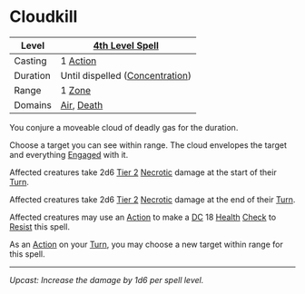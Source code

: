 # Cloudkill

| Level    | [4th Level Spell](4th%20Level%20Spells.md)                                   |
| -------- | ---------------------------------------------------------------------------- |
| Casting  | 1 [Action](../../../../Game%20Procedures/Core%20Procedures/Action.md)        |
| Duration | Until dispelled ([Concentration](../../Concentration.md))                    |
| Range    | 1 [Zone](../../../../Game%20Procedures/Core%20Procedures/Zone.md)            |
| Domains  | [Air](../../Spell%20Domains/Air.md), [Death](../../Spell%20Domains/Death.md) |

You conjure a moveable cloud of deadly gas for the duration.

Choose a target you can see within range. The cloud envelopes the target and everything [Engaged](../../../../Game%20Procedures/Conditions/Engaged.md) with it.

Affected creatures take 2d6 [Tier 2](../../../../Game%20Procedures/Combat/Damage/Damage%20Tiers/Tier%202.md) [Necrotic](../../../../Game%20Procedures/Combat/Damage/Damage%20Types/Necrotic.md) damage at the start of their [Turn](../../../../Game%20Procedures/Core%20Procedures/Turn.md).

Affected creatures take 2d6 [Tier 2](../../../../Game%20Procedures/Combat/Damage/Damage%20Tiers/Tier%202.md) [Necrotic](../../../../Game%20Procedures/Combat/Damage/Damage%20Types/Necrotic.md) damage at the end of their [Turn](../../../../Game%20Procedures/Core%20Procedures/Turn.md).

Affected creatures may use an [Action](../../../../Game%20Procedures/Core%20Procedures/Action.md) to make a [DC](../../../../Game%20Procedures/Core%20Procedures/DC.md) 18 [Health](../../../../Player%20Characters/Attributes/Health.md) [Check](../../../../Game%20Procedures/Core%20Procedures/Check.md) to [Resist](../../Resist.md) this spell.

As an [Action](../../../../Game%20Procedures/Core%20Procedures/Action.md) on your [Turn](../../../../Game%20Procedures/Core%20Procedures/Turn.md), you may choose a new target within range for this spell.

---
*Upcast: Increase the damage by 1d6 per spell level.*
